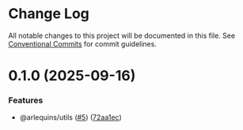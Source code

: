 # Change Log

All notable changes to this project will be documented in this file.
See [Conventional Commits](https://conventionalcommits.org) for commit guidelines.

# 0.1.0 (2025-09-16)


### Features

* @arlequins/utils ([#5](https://github.com/arlequins/library-nodejs/issues/5)) ([72aa1ec](https://github.com/arlequins/library-nodejs/commit/72aa1ecd67f5f8fedde419e60ed509bdc4efc770))
